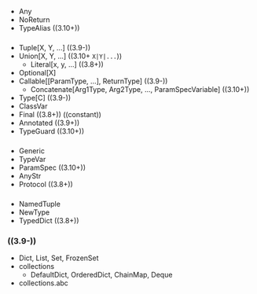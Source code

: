 - Any
- NoReturn
- TypeAlias ((3.10+))
###
- Tuple[X, Y, ...] ((3.9-))
- Union[X, Y, ...] ((3.10+ `X|Y|...`))
  - Literal[x, y, ...] ((3.8+))
- Optional[X]
- Callable[[ParamType, ...], ReturnType] ((3.9-))
  - Concatenate[Arg1Type, Arg2Type, ..., ParamSpecVariable] ((3.10+))
- Type[C] ((3.9-))
- ClassVar
- Final ((3.8+)) ((constant))
- Annotated ((3.9+))
- TypeGuard ((3.10+))
###
- Generic
- TypeVar
- ParamSpec ((3.10+))
- AnyStr
- Protocol ((3.8+))
###
- NamedTuple
- NewType
- TypedDict ((3.8+))
### ((3.9-))
- Dict, List, Set, FrozenSet
- collections
  - DefaultDict, OrderedDict, ChainMap, Deque
- collections.abc
